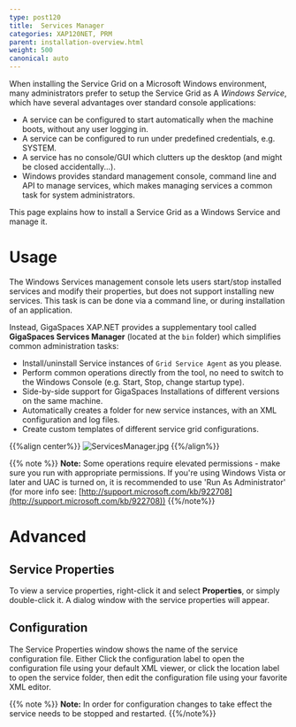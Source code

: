 ```yaml
---
type: post120
title:  Services Manager
categories: XAP120NET, PRM
parent: installation-overview.html
weight: 500
canonical: auto
---
```



When installing the Service Grid on a Microsoft Windows environment, many administrators prefer to setup the Service Grid as A *Windows Service*, which have several advantages over standard console applications:

- A service can be configured to start automatically when the machine boots, without any user logging in.
- A service can be configured to run under predefined credentials, e.g. SYSTEM.
- A service has no console/GUI which clutters up the desktop (and might be closed accidentally...).
- Windows provides standard management console, command line and API to manage services, which makes managing services a common task for system administrators.

This page explains how to install a Service Grid as a Windows Service and manage it.

# Usage

The Windows Services management console lets users start/stop installed services and modify their properties, but does not support installing new services. This task is can be done via a command line, or during installation of an application.

Instead, GigaSpaces XAP.NET provides a supplementary tool called **GigaSpaces Services Manager** (located at the `bin` folder) which simplifies common administration tasks:

- Install/uninstall Service instances of `Grid Service Agent` as you please.
- Perform common operations directly from the tool, no need to switch to the Windows Console (e.g. Start, Stop, change startup type).
- Side-by-side support for GigaSpaces Installations of different versions on the same machine.
- Automatically creates a folder for new service instances, with an XML configuration and log files.
- Create custom templates of different service grid configurations.

{{%align center%}}
![ServicesManager.jpg](/attachment_files/dotnet/ServicesManager.jpg)
{{%/align%}}

{{% note %}}
**Note:** Some operations require elevated permissions - make sure you run with appropriate permissions. If you're using Windows Vista or later and UAC is turned on, it is recommended to use 'Run As Administrator' (for more info see: [http://support.microsoft.com/kb/922708](http://support.microsoft.com/kb/922708))
{{%/note%}}

# Advanced

## Service Properties

To view a service properties, right-click it and select **Properties**, or simply double-click it. A dialog window with the service properties will appear.

## Configuration

The Service Properties window shows the name of the service configuration file. Either Click the configuration label to open the configuration file using your default XML viewer, or click the location label to open the service folder, then edit the configuration file using your favorite XML editor.

{{% note %}}
**Note:** In order for configuration changes to take effect the service needs to be stopped and restarted.
{{%/note%}}
